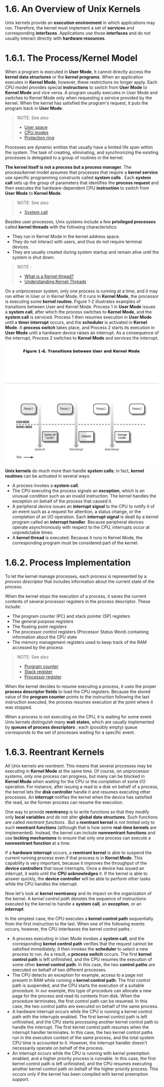 # 1.6. An Overview of Unix Kernels

Unix kernels provide an **execution environment** in which applications may run. Therefore, the kernel
must implement a set of **services** and corresponding **interfaces**. Applications use those **interfaces** and
do not usually interact directly with **hardware resources**.



# 1.6.1. The Process/Kernel Model

When a program is executed in **User Mode**, it cannot directly access the **kernel data structures** or the
**kernel programs**. When an application executes in **Kernel Mode**, however, these restrictions no
longer apply. Each CPU model provides special **instructions** to switch from **User Mode** to **Kernel Mode**
and vice versa. A program usually executes in User Mode and switches to Kernel Mode only when
requesting a service provided by the kernel. When the kernel has satisfied the program's request, it
puts the program back in **User Mode**.

> NOTE: See also
>
> - [User space](https://en.wikipedia.org/wiki/User_space)
> - [CPU modes](https://en.wikipedia.org/wiki/CPU_modes)
> - [Protection ring](https://en.wikipedia.org/wiki/Protection_ring)

Processes are dynamic entities that usually have a limited life span within the system. The task of
creating, eliminating, and synchronizing the existing processes is delegated to a group of routines in
the kernel.

**The kernel itself is not a process but a process manager**. The process/kernel model assumes that
processes that require a **kernel service** use specific programming constructs called **system calls** .
Each **system call** sets up the group of parameters that identifies the **process request** and then
executes the hardware-dependent CPU **instruction** to switch from **User Mode** to **Kernel Mode**.

> NOTE: See also
>
> - [System call](https://en.wikipedia.org/wiki/System_call)

Besides user processes, Unix systems include a few **privileged processes** called **kernel threads** with
the following characteristics:

- They run in Kernel Mode in the kernel address space.
- They do not interact with users, and thus do not require terminal devices.
- They are usually created during system startup and remain alive until the system is shut down.

> NOTE : 
> - [What is a Kernel thread?](https://stackoverflow.com/questions/9481055/what-is-a-kernel-thread)
> - [Understanding Kernel Threads](https://www.ibm.com/support/knowledgecenter/en/ssw_aix_72/kernelextension/kern_threads.html)

On a uniprocessor system, only one process is running at a time, and it may run either in User or in Kernel Mode. If it runs in **Kernel Mode**, the processor is executing some **kernel routine**. Figure 1-2 illustrates examples of transitions between User and Kernel Mode. Process 1 in **User Mode** issues a **system call**, after which the process switches to **Kernel Mode**, and the **system call** is serviced. Process 1 then resumes execution in **User Mode** until a **timer interrupt** occurs, and the **scheduler** is activated in **Kernel Mode**. A **process switch** takes place, and Process 2 starts its execution in **User Mode** until a hardware device raises an interrupt. As a consequence of the interrupt, Process 2 switches to **Kernel Mode** and services the interrupt.

![](./Figure1-2Transitions-between-User-and-Kernel-Mode.JPG)



**Unix kernels** do much more than handle **system calls**; in fact, **kernel routines** can be activated in
several ways:

- A process invokes a **system call**.
- The CPU executing the process signals an **exception**, which is an unusual condition such as an
  invalid instruction. The kernel handles the exception on behalf of the process that caused it.
- A peripheral device issues an **interrupt signal** to the CPU to notify it of an event such as a
  request for attention, a status change, or the completion of an I/O operation. Each **interrupt
  signal** is dealt by a kernel program called an **interrupt handler**. Because peripheral devices
  operate asynchronously with respect to the CPU, interrupts occur at unpredictable times.
- A **kernel thread** is executed. Because it runs in Kernel Mode, the corresponding program must
  be considered part of the kernel.



# 1.6.2. Process Implementation

To let the kernel manage processes, each process is represented by a *process descriptor* that
includes information about the current state of the process.

When the kernel stops the execution of a process, it saves the current contents of several processor
registers in the process descriptor. These include:

- The program counter (PC) and stack pointer (SP) registers
- The general purpose registers
- The floating point registers
- The processor control registers (Processor Status Word) containing information about the CPU
  state
- The memory management registers used to keep track of the RAM accessed by the process

> NOTE: See also
>
> - [Program counter](https://en.wikipedia.org/wiki/Program_counter)
> - [Stack register](https://en.wikipedia.org/wiki/Stack_register)
> - [Processor register](https://en.wikipedia.org/wiki/Processor_register)

When the kernel decides to resume executing a process, it uses the proper **process descriptor fields**
to load the CPU registers. Because the stored value of the **program counter** points to the instruction
following the last instruction executed, the process resumes execution at the point where it was
stopped.

When a process is not executing on the CPU, it is waiting for some event. Unix kernels distinguish many **wait states**, which are usually implemented by **queues of process descriptors** ; each (possibly
empty) queue corresponds to the set of processes waiting for a specific event.



# 1.6.3. Reentrant Kernels

All Unix kernels are *reentrant*. This means that several processes may be executing in **Kernel Mode**
at the same time. Of course, on uniprocessor systems, only one process can progress, but many can
be blocked in **Kernel Mode** when waiting for the CPU or the completion of some I/O operation. For
instance, after issuing a read to a disk on behalf of a process, the kernel lets the **disk controller**
handle it and resumes executing other processes. An **interrupt** notifies the kernel when the device
has satisfied the read, so the former process can resume the execution.

One way to provide **reentrancy** is to write functions so that they modify only **local variables** and do
not alter **global data structures**. Such functions are called *reentrant functions* . But a **reentrant
kernel** is not limited only to such **reentrant functions** (although that is how some **real-time kernels**
are implemented). Instead, the kernel can include **nonreentrant functions** and use **locking
mechanisms** to ensure that only one process can execute a **nonreentrant function** at a time.

If a **hardware interrupt** occurs, a **reentrant kernel** is able to suspend the current running process
even if that process is in **Kernel Mode**. This capability is very important, because it improves the
throughput of the **device controllers** that issue interrupts. Once a device has issued an interrupt, it
waits until the **CPU** **acknowledges** it. If the kernel is able to answer quickly, the **device controller** will
be able to perform other tasks while the CPU handles the interrupt.

Now let's look at **kernel reentrancy** and its impact on the organization of the kernel. A *kernel control
path* denotes the sequence of instructions executed by the kernel to handle a **system call**, an
**exception**, or an **interrupt**.

In the simplest case, the CPU executes a **kernel control path** sequentially from the first instruction to
the last. When one of the following events occurs, however, the CPU interleaves the kernel control
paths :

- A process executing in User Mode invokes a **system call**, and the corresponding **kernel control
  path** verifies that the request cannot be satisfied immediately; it then invokes the **scheduler** to
  select a new process to run. As a result, a **process switch** occurs. The first **kernel control path** is
  left unfinished, and the CPU resumes the execution of some other **kernel control path**. In this
  case, the two **control paths** are executed on behalf of two different processes.
- The CPU detects an exception for example, access to a page not present in RAM while running a
  **kernel control path**. The first control path is suspended, and the CPU starts the execution of a
  suitable procedure. In our example, this type of procedure can allocate a new page for the
  process and read its contents from disk. When the procedure terminates, the first control path
  can be resumed. In this case, the two control paths are executed on behalf of the same
  process.
- A hardware interrupt occurs while the CPU is running a kernel control path with the interrupts
  enabled. The first kernel control path is left unfinished, and the CPU starts processing another
  kernel control path to handle the interrupt. The first kernel control path resumes when the
  interrupt handler terminates. In this case, the two kernel control paths run in the execution
  context of the same process, and the total system CPU time is accounted to it. However, the
  interrupt handler doesn't necessarily operate on behalf of the process.
- An interrupt occurs while the CPU is running with kernel preemption enabled, and a higher
  priority process is runnable. In this case, the first kernel control path is left unfinished, and the
  CPU resumes executing another kernel control path on behalf of the higher priority process.
  This occurs only if the kernel has been compiled with kernel preemption support.

